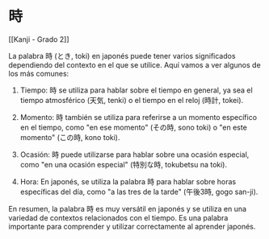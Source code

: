 # 時

[[Kanji - Grado 2]]

La palabra 時 (とき, toki) en japonés puede tener varios significados dependiendo del contexto en el que se utilice. Aquí vamos a ver algunos de los más comunes:

1. Tiempo: 時 se utiliza para hablar sobre el tiempo en general, ya sea el tiempo atmosférico (天気, tenki) o el tiempo en el reloj (時計, tokei).

2. Momento: 時 también se utiliza para referirse a un momento específico en el tiempo, como "en ese momento" (その時, sono toki) o "en este momento" (この時, kono toki).

3. Ocasión: 時 puede utilizarse para hablar sobre una ocasión especial, como "en una ocasión especial" (特別な時, tokubetsu na toki).

4. Hora: En japonés, se utiliza la palabra 時 para hablar sobre horas específicas del día, como "a las tres de la tarde" (午後3時, gogo san-ji).

En resumen, la palabra 時 es muy versátil en japonés y se utiliza en una variedad de contextos relacionados con el tiempo. Es una palabra importante para comprender y utilizar correctamente al aprender japonés.
